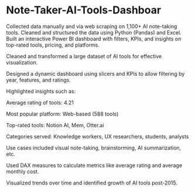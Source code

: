 # Note-Taker-AI-Tools-Dashboar
Collected data manually and via web scraping on 1,100+ AI note-taking tools.
Cleaned and structured the data using Python (Pandas) and Excel.
Built an interactive Power BI dashboard with filters, KPIs, and insights on top-rated tools, pricing, and platforms.

Cleaned and transformed a large dataset of AI tools for effective visualization.

Designed a dynamic dashboard using slicers and KPIs to allow filtering by year, features, and ratings.

Highlighted insights such as:

  Average rating of tools: 4.21

  Most popular platform: Web-based (588 tools)

  Top-rated tools: Notion AI, Mem, Otter.ai

  Categories served: Knowledge workers, UX researchers, students, analysts
  
  Use cases included visual note-taking, brainstorming, AI summarization, etc.

  Used DAX measures to calculate metrics like average rating and average monthly cost.

  Visualized trends over time and identified growth of AI tools post-2015.
